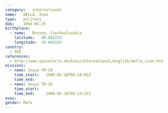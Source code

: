 ```yaml
---
category:	international
name:	BELLA, Ivan
type:	military
dob:	1964-05-25
birthplace:
  - name:	Brezno, Czechoslovakia 
    latitude:	48.802212
    longitude:	19.642151
country:
  - SVK
references:
  - http://www.spacefacts.de/bios/international/english/bella_ivan.htm
missions:
  - name: Soyuz TM-29
    time_start:   1999-02-20T04:18:01Z
    time_end:     
  - name: Soyuz TM-28
    time_start:   
    time_end:     1999-02-28T02:14:31Z
evas:
gender:	Male
---
```

